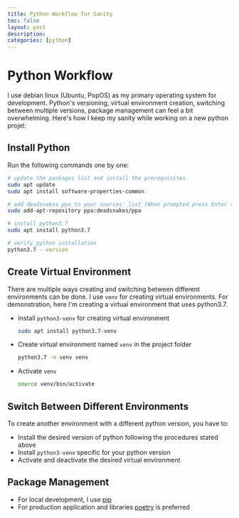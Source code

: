 ```yaml
---
title: Python Workflow for Sanity
toc: false
layout: post
description:
categories: [python]
---
```


# Python Workflow

I use debian linux (Ubuntu, PopOS) as my primary operating system for development. Python's versioning, virtual environment creation, switching between multiple versions, package management can feel a bit overwhelming. Here's how I keep my sanity while working on a new python projet:

## Install Python

Run the following commands one by one:

```bash
# update the packages list and install the prerequisites
sudo apt update
sudo apt install software-properties-common

# add deadsnakes ppa to your sources' list (When prompted press Enter to continue)
sudo add-apt-repository ppa:deadsnakes/ppa

# install python3.7
sudo apt install python3.7

# verify python installation
python3.7 --version
```

## Create Virtual Environment

There are multiple ways creating and switching between different environments can be done. I use `venv` for creating virtual environments. For demonstration, here I'm creating a virtual environment that uses python3.7.

* Install `python3-venv` for creating virtual environment
  ```bash
  sudo apt install python3.7-venv
  ```

* Create virtual environment named `venv` in the project folder

   ```bash
   python3.7 -m venv venv
   ```
* Activate `venv`

   ```bash
   source venv/bin/activate
   ```



## Switch Between Different Environments

To create another environment with a different python version, you have to:

* Install the desired version of python following the procedures stated above
* Install `python3-venv` specific for your python version
* Activate and deactivate the desired virtual environment


## Package Management

* For local development, I use [pip](https://pip.pypa.io/en/stable/)
* For production application and libraries [poetry](https://python-poetry.org/) is preferred

